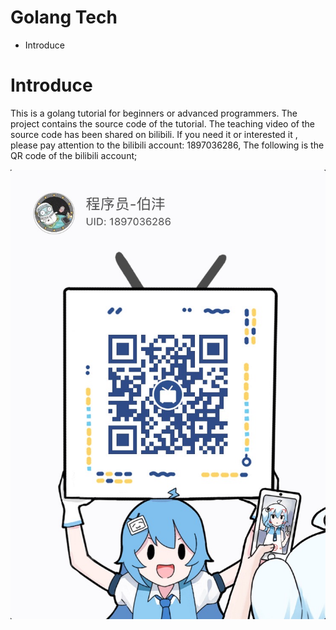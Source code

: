 # Golang Tech

* Introduce

# Introduce

This is a golang tutorial for beginners or advanced programmers.
The project contains the source code of the tutorial.
The teaching video of the source code has been shared on bilibili.
If you need it or interested it , please pay attention to the bilibili account: 1897036286,
The following is the QR code of the bilibili account;

![B站_account](./docs/Bzhan_code.jpg)


